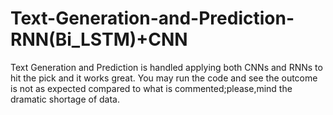 # Text-Generation-and-Prediction-RNN(Bi_LSTM)+CNN
Text Generation and Prediction is handled applying both CNNs and RNNs to hit the pick and it works great.
You may run the code and see the outcome is not as expected compared to what is commented;please,mind the dramatic shortage of data.
